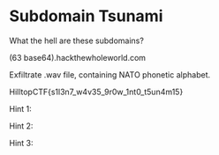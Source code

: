 # Subdomain Tsunami

What the hell are these subdomains?

(63 base64).hackthewholeworld.com

Exfiltrate .wav file, containing NATO phonetic alphabet.

HilltopCTF{s1l3n7_w4v35_9r0w_1nt0_t5un4m15}

Hint 1:

Hint 2:

Hint 3:
